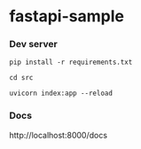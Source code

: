# fastapi-sample

### Dev server
```
pip install -r requirements.txt
```
```
cd src
```
```
uvicorn index:app --reload
```

### Docs
http://localhost:8000/docs
